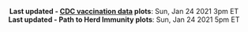 <p align="center">
    <b>Last updated - <a href="https://covid.cdc.gov/covid-data-tracker/#vaccinations" target="_blank">CDC vaccination data</a> plots</b>: Sun, Jan 24 2021 3pm ET<br>
    <b>Last updated - Path to Herd Immunity plots</b>: Sun, Jan 24 2021 5pm ET
    </p>